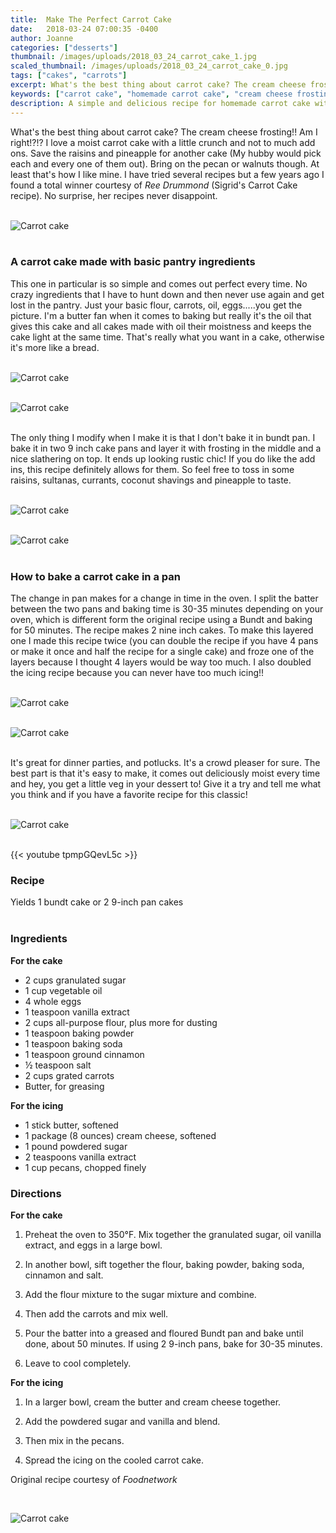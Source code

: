 ```yaml
---
title:  Make The Perfect Carrot Cake
date:   2018-03-24 07:00:35 -0400
author: Joanne
categories: ["desserts"]
thumbnail: /images/uploads/2018_03_24_carrot_cake_1.jpg
scaled_thumbnail: /images/uploads/2018_03_24_carrot_cake_0.jpg
tags: ["cakes", "carrots"]
excerpt: What's the best thing about carrot cake? The cream cheese frosting!!
keywords: ["carrot cake", "homemade carrot cake", "cream cheese frosting", "carrot cake frosting", "homemade frosting"]
description: A simple and delicious recipe for homemade carrot cake with a cream cheese frosting
---
```


What's the best thing about carrot cake? The cream cheese frosting!! Am I right!?!? I love a moist carrot cake with a little crunch and not to much add ons. Save the raisins and pineapple for another cake (My hubby would pick each and every one of them out). Bring on the pecan or walnuts though. At least that's how I like mine. I have tried several recipes but a few years ago I found a total winner courtesy of _Ree Drummond_ (Sigrid's Carrot Cake recipe). No surprise, her recipes never disappoint.
</br>
</br>

![Carrot cake](/images/uploads/2018_03_24_carrot_cake_2.jpg)
</br>
</br>

### A carrot cake made with basic pantry ingredients
This one in particular is so simple and comes out perfect every time. No crazy ingredients that I have to hunt down and then never use again and get lost in the pantry. Just your basic flour, carrots, oil, eggs.....you get the picture. I'm a butter fan when it comes to baking but really it's the oil that gives this cake and all cakes made with oil their moistness and keeps the cake light at the same time. That's really what you want in a cake, otherwise it's more like a bread.
</br>
</br>

![Carrot cake](/images/uploads/2018_03_24_carrot_cake_3.jpg)
</br>
</br>

![Carrot cake](/images/uploads/2018_03_24_carrot_cake_4.jpg)
</br>
</br>

The only thing I modify when I make it is that I don't bake it in bundt pan. I bake it in two 9 inch cake pans and layer it with frosting in the middle and a nice slathering on top. It ends up looking rustic chic!  If you do like the add ins, this recipe definitely allows for them. So feel free to toss in some raisins, sultanas, currants, coconut shavings and pineapple to taste.
</br>
</br>

![Carrot cake](/images/uploads/2018_03_24_carrot_cake_5.jpg)
</br>
</br>

![Carrot cake](/images/uploads/2018_03_24_carrot_cake_6.jpg)
</br>
</br>

### How to bake a carrot cake in a pan
The change in pan makes for a change in time in the oven. I split the batter between the two pans and baking time is 30-35 minutes depending on your oven, which is different form the original recipe using a Bundt and baking for 50 minutes. The recipe makes 2 nine inch cakes. To make this layered one I made this recipe twice (you can double the recipe if you have 4 pans or make it once and half the recipe for a single cake) and froze one of the layers because I thought 4 layers would be way too much. I also doubled the icing recipe because you can never have too much icing!!
</br>
</br>

![Carrot cake](/images/uploads/2018_03_24_carrot_cake_7.jpg)
</br>
</br>

![Carrot cake](/images/uploads/2018_03_24_carrot_cake_8.jpg)
</br>
</br>

It's great for dinner parties, and potlucks. It's a crowd pleaser for sure. The best part is that it's easy to make, it comes out deliciously moist every time and hey, you get a little veg in your dessert to! Give it a try and tell me what you think and if you have a favorite recipe for this classic!
</br>
</br>

![Carrot cake](/images/uploads/2018_03_24_carrot_cake_10.jpg)  
</br>

{{< youtube tpmpGQevL5c >}}
</br>

### Recipe
Yields 1 bundt cake or 2 9-inch pan cakes
</br>
</br>

### Ingredients

**For the cake**

* <span itemprop="ingredients">2 cups granulated sugar</span>
* <span itemprop="ingredients">1 cup vegetable oil</span>
* <span itemprop="ingredients">4 whole eggs</span>
* <span itemprop="ingredients">1 teaspoon vanilla extract</span>
* <span itemprop="ingredients">2 cups all-purpose flour, plus more for dusting</span>
* <span itemprop="ingredients">1 teaspoon baking powder</span>
* <span itemprop="ingredients">1 teaspoon baking soda</span>
* <span itemprop="ingredients">1 teaspoon ground cinnamon</span>
* <span itemprop="ingredients">&frac12; teaspoon salt</span>
* <span itemprop="ingredients">2 cups grated carrots</span>
* <span itemprop="ingredients">Butter, for greasing</span>

**For the icing**

* <span itemprop="ingredients">1 stick butter, softened</span>
* <span itemprop="ingredients">1 package (8 ounces) cream cheese, softened</span>
* <span itemprop="ingredients">1 pound powdered sugar</span>
* <span itemprop="ingredients">2 teaspoons vanilla extract</span>
* <span itemprop="ingredients">1 cup pecans, chopped finely</span>

### Directions
**For the cake**

1. Preheat the oven to 350&deg;F. Mix together the granulated sugar, oil vanilla extract, and eggs in a large bowl.

1. In another bowl, sift together the flour, baking powder, baking soda, cinnamon and salt.

1. Add the flour mixture to the sugar mixture and combine.

1. Then add the carrots and mix well.

1. Pour the batter into a greased and floured Bundt pan and bake until done, about 50 minutes. If using 2 9-inch pans, bake for 30-35 minutes.

1. Leave to cool completely.

**For the icing**

1. In a larger bowl, cream the butter and cream cheese together.

1. Add the powdered sugar and vanilla and blend.

1. Then mix in the pecans.

1. Spread the icing on the cooled carrot cake.

Original recipe courtesy of _Foodnetwork_  

</br>

![Carrot cake](/images/uploads/2018_03_24_carrot_cake_11.jpg)
